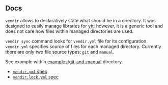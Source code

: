 ## Docs

`vendir` allows to declaratively state what should be in a directory. It was designed to easily manage libraries for [ytt](https://get-ytt.io); however, it is a generic tool and does not care how files within managed directories are used.

`vendir sync` command looks for `vendir.yml` file for its configuration. `vendir.yml` specifies source of files for each managed directory. Currently there are only two file source types: `git` and `manual`.

See example within [examples/git-and-manual](../examples/git-and-manual) directory.

- [`vendir.yml` spec](vendir-spec.md)
- [`vendir.lock.yml` spec](vendir-lock-spec.md)
